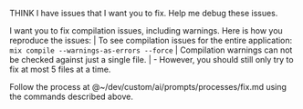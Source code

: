 THINK I have issues that I want you to fix. Help me debug these issues.

I want you to fix compilation issues, including warnings. Here is how you
reproduce the issues:
    | To see compilation issues for the entire application: `mix compile --warnings-as-errors --force`
    | Compilation warnings can not be checked against just a single file.
    |  - However, you should still only try to fix at most 5 files at a time.

Follow the process at @~/dev/custom/ai/prompts/processes/fix.md using the
commands described above.
